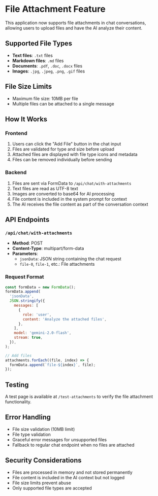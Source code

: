 # File Attachment Feature

This application now supports file attachments in chat conversations, allowing users to upload files and have the AI analyze their content.

## Supported File Types

- **Text files**: `.txt` files
- **Markdown files**: `.md` files
- **Documents**: `.pdf`, `.doc`, `.docx` files
- **Images**: `.jpg`, `.jpeg`, `.png`, `.gif` files

## File Size Limits

- Maximum file size: 10MB per file
- Multiple files can be attached to a single message

## How It Works

### Frontend

1. Users can click the "Add File" button in the chat input
2. Files are validated for type and size before upload
3. Attached files are displayed with file type icons and metadata
4. Files can be removed individually before sending

### Backend

1. Files are sent via FormData to `/api/chat/with-attachments`
2. Text files are read as UTF-8 text
3. Images are converted to base64 for AI processing
4. File content is included in the system prompt for context
5. The AI receives the file content as part of the conversation context

## API Endpoints

### `/api/chat/with-attachments`

- **Method**: POST
- **Content-Type**: multipart/form-data
- **Parameters**:
  - `jsonData`: JSON string containing the chat request
  - `file-0`, `file-1`, etc.: File attachments

### Request Format

```javascript
const formData = new FormData();
formData.append(
  'jsonData',
  JSON.stringify({
    messages: [
      {
        role: 'user',
        content: 'Analyze the attached files',
      },
    ],
    model: 'gemini-2.0-flash',
    stream: true,
  }),
);

// Add files
attachments.forEach((file, index) => {
  formData.append(`file-${index}`, file);
});
```

## Testing

A test page is available at `/test-attachments` to verify the file attachment functionality.

## Error Handling

- File size validation (10MB limit)
- File type validation
- Graceful error messages for unsupported files
- Fallback to regular chat endpoint when no files are attached

## Security Considerations

- Files are processed in memory and not stored permanently
- File content is included in the AI context but not logged
- File size limits prevent abuse
- Only supported file types are accepted
